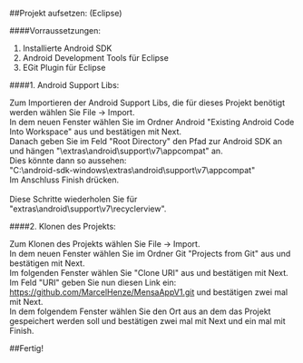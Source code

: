 ##Projekt aufsetzen: (Eclipse)

####Vorraussetzungen:
1. Installierte Android SDK
2. Android Development Tools für Eclipse
3. EGit Plugin für Eclipse

####1. Android Support Libs:
> 
Zum Importieren der Android Support Libs, die für dieses Projekt benötigt werden wählen Sie File -> Import.<br>
In dem neuen Fenster wählen Sie im Ordner Android "Existing Android Code Into Workspace" aus und bestätigen mit Next.<br>
Danach geben Sie im Feld "Root Directory" den Pfad zur Android SDK an und hängen "\extras\android\support\v7\appcompat" an.<br> Dies könnte dann so aussehen:<br>
"C:\android-sdk-windows\extras\android\support\v7\appcompat"<br>
Im Anschluss Finish drücken.<br><br>
Diese Schritte wiederholen Sie für "extras\android\support\v7\recyclerview".

####2. Klonen des Projekts:
> 
Zum Klonen des Projekts wählen Sie File -> Import.<br>
In dem neuen Fenster wählen Sie im Ordner Git "Projects from Git" aus und bestätigen mit Next.<br>
Im folgenden Fenster wählen Sie "Clone URI" aus und bestätigen mit Next.<br>
Im Feld "URI" geben Sie nun diesen Link ein: https://github.com/MarcelHenze/MensaAppV1.git und bestätigen zwei mal mit Next.<br>
In dem folgendem Fenster wählen Sie den Ort aus an dem das Projekt gespeichert werden soll und bestätigen zwei mal mit Next und ein mal mit Finish.<br>

##Fertig!
